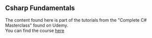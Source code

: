 ## Csharp Fundamentals ##

The content found here is part of the tutorials from the "Complete C# Masterclass" found on Udemy.  
You can find the course [here](https://www.udemy.com/course/complete-csharp-masterclass/)
